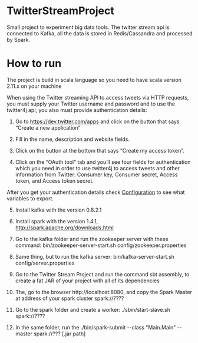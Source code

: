 # TwitterStreamProject
Small project to experiment big data tools. The twitter stream api is connected to Kafka, all the data is stored in Redis/Cassandra and processed by Spark.

# How to run

The project is build in scala language so you need to have scala version 2.11.x on your machine

When using the Twitter streaming API to access tweets via HTTP requests, you must supply your Twitter username and password and to use the twitter4j api, you also must provide authentication details:

1. Go to https://dev.twitter.com/apps and click on the button that says “Create a new application” 

2. Fill in the name, description and website fields.

3. Click on the button at the bottom that says “Create my access token”.

4. Click on the “OAuth tool” tab and you’ll see four fields for authentication which you need in order to use twitter4j to access tweets and other information from Twitter: Consumer key, Consumer secret, Access token, and Access token secret.

After you get your authentication details check [Configuration](https://github.com/CRegadas/twitter-stream/blob/master/twitterstream-streams/src/main/resources/application.conf#L2) to see what variables to export.

5. Install kafka with the version 0.8.2.1

6. Install spark with the version 1.4.1, http://spark.apache.org/downloads.html

7. Go to the kafka folder and run the zookeeper server with these command: bin/zookeeper-server-start.sh config/zookeeper.properties

8. Same thing, but to run the kafka server: bin/kafka-server-start.sh config/server.properties

9. Go to the Twitter Stream Project and run the command sbt assembly, to create a fat JAR of your project with all of its dependencies

10. The, go to the browser http://localhost:8080, and copy the Spark Master at address of your spark cluster spark://????

11. Go to the spark folder and create a worker: ./sbin/start-slave.sh spark://????

12. In the same folder, run the ./bin/spark-submit --class "Main.Main" --master spark://??? [.jar path]
